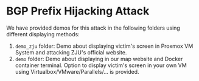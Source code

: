 # BGP Prefix Hijacking Attack

We have provided demos for this attack in the following folders using different displaying methods:

1. `demo_zju` folder: Demo about displaying victim's screen in Proxmox VM System and attacking ZJU's official website.
2. `demo` folder: Demo about displaying in our map website and Docker container terminal. Option to display victim's screen in your own VM using Virtualbox/VMware/Parallels/... is provided.